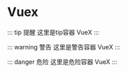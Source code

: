 # Vuex
::: tip 提醒
这里是tip容器 VueX
:::

::: warning 警告
这里是警告容器 VueX
:::

::: danger 危险
这里是危险容器 VueX
:::